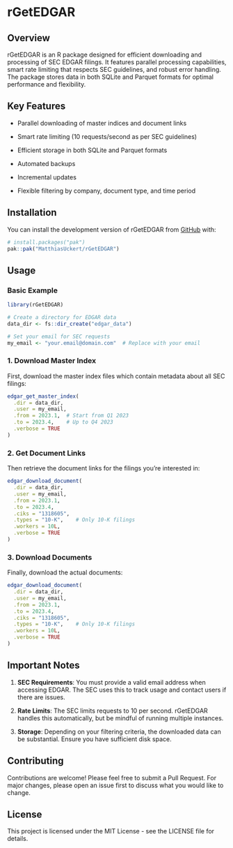 
<!-- README.md is generated from README.Rmd. Please edit that file -->

# rGetEDGAR

<!-- badges: start -->
<!-- badges: end -->

## Overview

rGetEDGAR is an R package designed for efficient downloading and
processing of SEC EDGAR filings. It features parallel processing
capabilities, smart rate limiting that respects SEC guidelines, and
robust error handling. The package stores data in both SQLite and
Parquet formats for optimal performance and flexibility.

## Key Features

- Parallel downloading of master indices and document links

- Smart rate limiting (10 requests/second as per SEC guidelines)

- Efficient storage in both SQLite and Parquet formats

- Automated backups

- Incremental updates

- Flexible filtering by company, document type, and time period

## Installation

You can install the development version of rGetEDGAR from
[GitHub](https://github.com/) with:

``` r
# install.packages("pak")
pak::pak("MatthiasUckert/rGetEDGAR")
```

## Usage

### Basic Example

``` r
library(rGetEDGAR)

# Create a directory for EDGAR data
data_dir <- fs::dir_create("edgar_data")

# Set your email for SEC requests
my_email <- "your.email@domain.com"  # Replace with your email
```

### 1. Download Master Index

First, download the master index files which contain metadata about all
SEC filings:

``` r
edgar_get_master_index(
  .dir = data_dir,
  .user = my_email,
  .from = 2023.1,  # Start from Q1 2023
  .to = 2023.4,    # Up to Q4 2023
  .verbose = TRUE
)
```

### 2. Get Document Links

Then retrieve the document links for the filings you’re interested in:

``` r
edgar_download_document(
  .dir = data_dir,
  .user = my_email,
  .from = 2023.1,
  .to = 2023.4,
  .ciks = "1318605",
  .types = "10-K",    # Only 10-K filings
  .workers = 10L,
  .verbose = TRUE
)
```

### 3. Download Documents

Finally, download the actual documents:

``` r
edgar_download_document(
  .dir = data_dir,
  .user = my_email,
  .from = 2023.1,
  .to = 2023.4,
  .ciks = "1318605",
  .types = "10-K",    # Only 10-K filings
  .workers = 10L,
  .verbose = TRUE
)
```

## Important Notes

1.  **SEC Requirements**: You must provide a valid email address when
    accessing EDGAR. The SEC uses this to track usage and contact users
    if there are issues.

2.  **Rate Limits**: The SEC limits requests to 10 per second. rGetEDGAR
    handles this automatically, but be mindful of running multiple
    instances.

3.  **Storage**: Depending on your filtering criteria, the downloaded
    data can be substantial. Ensure you have sufficient disk space.

## Contributing

Contributions are welcome! Please feel free to submit a Pull Request.
For major changes, please open an issue first to discuss what you would
like to change.

## License

This project is licensed under the MIT License - see the LICENSE file
for details.
